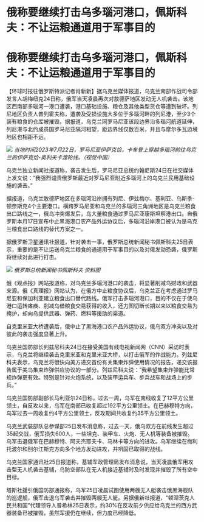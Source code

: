 # 俄称要继续打击乌多瑙河港口，佩斯科夫：不让运粮通道用于军事目的

# 俄称要继续打击乌多瑙河港口，佩斯科夫：不让运粮通道用于军事目的

【环球时报驻俄罗斯特派记者肖新新】据乌克兰媒体报道，乌克兰南部作战司令部发言人胡梅纽克24日称，俄军当天凌晨再次对敖德萨地区发动无人机袭击。该地区西南部多瑙河一港口遭袭，港口基础设施、粮仓及其他类型货仓等遭到破坏。列尼地区负责人普列霍夫称，遭袭及受损设施大多位于多瑙河畔的列尼港，至少3个装有粮食的仓库被摧毁。据报道，乌克兰同罗马尼亚该段边界沿多瑙河航道延伸，列尼港与北约成员国罗马尼亚隔河相望，距边界线仅数百米，并且与摩尔多瓦边境地区也相距不远。

![](https://inews.gtimg.com/om_bt/OyxKzXabc7o3IU0yPgRRZlJsJAv3yHkxv5tiVKihT6z2wAA/1000)
_当地时间2023年7月22日，罗马尼亚伊萨克恰，卡车登上穿越多瑙河前往乌克兰的伊萨克恰-奥利夫卡渡轮线。（视觉中国）_

乌克兰独立新闻社报道称，袭击发生后，罗马尼亚总统约翰尼斯24日在社交媒体上发文说：“我强烈谴责俄罗斯最近对罗马尼亚附近多瑙河上的乌克兰民用基础设施的袭击。”

据报道，乌克兰敖德萨地区在多瑙河沿岸拥有列尼、伊兹梅尔、基利亚、乌斯季-
顿奈斯克4个主要港口。横跨罗马尼亚和乌克兰的多瑙河三角洲地区是乌克兰粮食出口路线之一，俄乌冲突爆发后，乌大量粮食通过罗马尼亚康斯坦察港出口。自俄罗斯本月17日宣布中止黑海港口农产品外运协议后，多瑙河沿岸港口被认为是乌克兰粮食出口路线的替代方案之一。

据俄罗斯卫星通讯社报道，针对袭击一事，俄罗斯总统新闻秘书佩斯科夫25日表示，重要的是不让运送乌克兰粮食的通道用于军事目的以及对俄发动恐袭，俄罗斯将继续对此进行打击。

![](https://inews.gtimg.com/om_bt/OoUC0V3BpPiyBvjBtI1WlFZ7nxOIcCpFdQrqSojILBlg8AA/1000)
_俄罗斯总统新闻秘书佩斯科夫 资料图_

俄《观点报》网站报道称，对乌克兰多瑙河港口的袭击，将显著削减乌财政和武器来源。俄《真理报》网站认为，在俄方中止粮食协议后，乌克兰正在考虑通过罗马尼亚和保加利亚建立粮食出口替代路线。俄军打击多瑙河港口，目的不仅在于使乌港口运转瘫痪、削减乌借粮食交易获得的收入，还力图切断长期以来以粮食交易为掩护，却向乌提供武器、弹药、燃料等援助的渠道。

自克里米亚大桥遭袭后，俄中止了黑海港口农产品外运协议，俄乌双方冲突以及对彼此的袭击强度显著上升。

乌克兰国防部长列兹尼科夫24日在接受美国有线电视新闻网（CNN）采访时表示，乌克兰将继续袭击克里米亚和克里米亚大桥，以打击俄军的作战能力。列兹尼科夫表示，乌克兰将很快向美方递交首份有关集束炸弹使用情况的报告，递交该报告属于美乌集束炸弹供应协议的一部分。列兹尼科夫说：“我希望集束炸弹能比常规炸弹更有效。特别是针对火炮系统，以及装甲运兵车、步兵战车和战场上的步兵。”

乌克兰国防部副部长马利亚尔24日称，过去一周，乌军在南线收复了12平方公里领土，自反攻以来，乌军在南部已收复超过192平方公里领土。在巴赫穆特方向，乌军过去一周收复约4平方公里领土，反攻期间共收复约35平方公里领土。

乌克兰武装部队总参谋部25日发布消息称，过去一天，俄乌双方在前线发生超过35起交战，俄军损失600人，一些坦克、装甲车、火炮、无人机等装备被摧毁。乌军击退俄军在巴赫穆特、阿夫杰耶夫卡、马林卡等方向的进攻。乌军继续在梅利托波尔和别尔江斯克方向多个地方发动进攻，并巩固已取得的战线。

乌克兰国家通讯社25日报道称，基辅军政管理局发布消息说，当天凌晨俄军用攻击型无人机袭击基辅，乌防空部队在无人机接近基辅时及时发现并摧毁了所有空中目标。

塔斯社援引俄国防部通报称，乌军25日凌晨试图使用两艘无人艇袭击俄黑海舰队的巡逻舰，俄军击退乌军袭击并摧毁两艘无人艇。另据俄新社报道，“顿涅茨克人民共和国”代理领导人普希林25日表示，约30%在反攻前夕供应给乌克兰的西方武器装备已被摧毁，虽然军援仍在继续，但力度已经降低。

